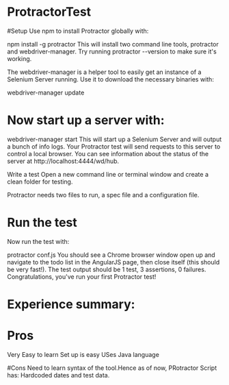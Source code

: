 # ProtractorTest
#Setup Use npm to install Protractor globally with:

npm install -g protractor
This will install two command line tools, protractor and webdriver-manager. Try running protractor --version to make sure it's working.

The webdriver-manager is a helper tool to easily get an instance of a Selenium Server running. Use it to download the necessary binaries with:

webdriver-manager update

# Now start up a server with:

webdriver-manager start
This will start up a Selenium Server and will output a bunch of info logs. Your Protractor test will send requests to this server to control a local browser. You can see information about the status of the server at http://localhost:4444/wd/hub.

Write a test
Open a new command line or terminal window and create a clean folder for testing.

Protractor needs two files to run, a spec file and a configuration file.

# Run the test
Now run the test with:

protractor conf.js
You should see a Chrome browser window open up and navigate to the todo list in the AngularJS page, then close itself (this should be very fast!). The test output should be 1 test, 3 assertions, 0 failures. Congratulations, you've run your first Protractor test!

# Experience summary:
# Pros
Very Easy to learn
Set up is easy
USes Java language

#Cons
Need to learn syntax of the tool.Hence as of now,
PRotractor Script has:
Hardcoded dates and test data.




